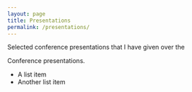 ```yaml
---
layout: page
title: Presentations
permalink: /presentations/
---
```


Selected conference presentations that I have given over the 

Conference presentations.

- A list item
- Another list item
